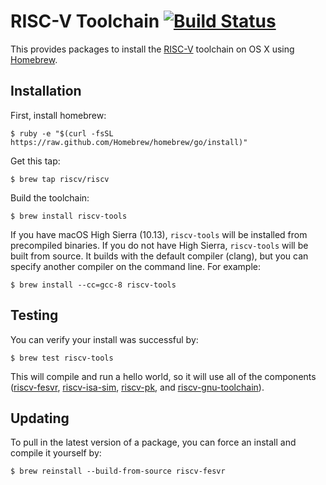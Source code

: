RISC-V Toolchain [![Build Status](https://travis-ci.org/riscv/homebrew-riscv.svg?branch=master)](https://travis-ci.org/riscv/homebrew-riscv)
================

This provides packages to install the [RISC-V](http://riscv.org) toolchain on OS X using [Homebrew](http://brew.sh).


Installation
------------

First, install homebrew:

    $ ruby -e "$(curl -fsSL https://raw.github.com/Homebrew/homebrew/go/install)"

Get this tap:

    $ brew tap riscv/riscv

Build the toolchain:

    $ brew install riscv-tools

If you have macOS High Sierra (10.13), `riscv-tools` will be installed from precompiled binaries. If you do not have High Sierra, `riscv-tools` will be built from source. It builds with the default compiler (clang), but you can specify another compiler on the command line. For example:

    $ brew install --cc=gcc-8 riscv-tools


Testing
-------

You can verify your install was successful by:

    $ brew test riscv-tools

This will compile and run a hello world, so it will use all of the components ([riscv-fesvr](http://github.com/riscv/riscv-fesvr), [riscv-isa-sim](http://github.com/riscv/riscv-isa-sim), [riscv-pk](http://github.com/riscv/riscv-pk), and [riscv-gnu-toolchain](http://github.com/riscv/riscv-gnu-toolchain)).


Updating
--------

To pull in the latest version of a package, you can force an install and compile it yourself by:

    $ brew reinstall --build-from-source riscv-fesvr
